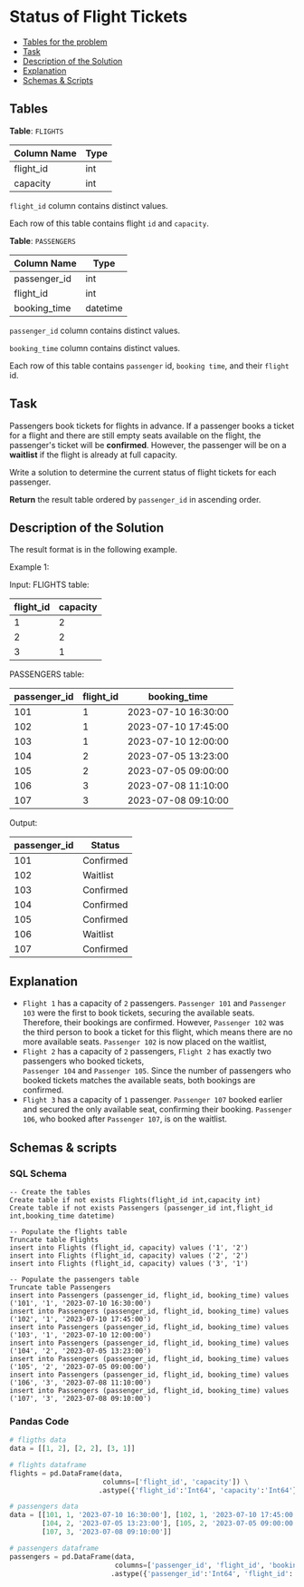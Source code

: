 # Status of Flight Tickets

- [Tables for the problem](#tables)
- [Task](#task)
- [Description of the Solution](#description-of-the-solution)
- [Explanation](#explanation)
- [Schemas & Scripts](#schemas--scripts)

## Tables 

**Table**: `FLIGHTS`

| Column Name | Type |
|-------------|------|
| flight_id   | int  |
| capacity    | int  |

`flight_id` column contains distinct values.

Each row of this table contains flight `id` and `capacity`.

**Table**: `PASSENGERS`

| Column Name  | Type     |
|--------------|----------|
| passenger_id | int      |
| flight_id    | int      |
| booking_time | datetime |

`passenger_id` column contains distinct values.

`booking_time` column contains distinct values.

Each row of this table contains `passenger` id, `booking time`, and their `flight` id.

## Task

Passengers book tickets for flights in advance. If a passenger books a ticket for a flight and 
there are still empty seats available on the flight, the passenger's ticket will be **confirmed**. 
However, the passenger will be on a **waitlist** if the flight is already at full capacity.

Write a solution to determine the current status of flight tickets for each passenger.

**Return** the result table ordered by `passenger_id` in ascending order.

## Description of the Solution ##

The result format is in the following example.

Example 1:

Input: 
FLIGHTS table:

| flight_id | capacity |
|-----------|----------|
| 1         | 2        |
| 2         | 2        |
| 3         | 1        |

PASSENGERS table:

| passenger_id | flight_id | booking_time        |
|--------------|-----------|---------------------|
| 101          | 1         | 2023-07-10 16:30:00 |
| 102          | 1         | 2023-07-10 17:45:00 |
| 103          | 1         | 2023-07-10 12:00:00 |
| 104          | 2         | 2023-07-05 13:23:00 |
| 105          | 2         | 2023-07-05 09:00:00 |
| 106          | 3         | 2023-07-08 11:10:00 |
| 107          | 3         | 2023-07-08 09:10:00 |

Output: 

| passenger_id | Status    |
|--------------|-----------|
| 101          | Confirmed | 
| 102          | Waitlist  | 
| 103          | Confirmed | 
| 104          | Confirmed | 
| 105          | Confirmed | 
| 106          | Waitlist  | 
| 107          | Confirmed |

## Explanation ##

- `Flight 1` has a capacity of `2` passengers. `Passenger 101` and `Passenger 103` were the first to book 
tickets, securing the available seats. Therefore, their bookings are confirmed. However, 
`Passenger 102` was the third person to book a ticket for this flight, which means there are no more 
available seats. `Passenger 102` is now placed on the waitlist, 
- `Flight 2` has a capacity of `2` passengers, `Flight 2` has exactly two passengers who booked tickets,  
`Passenger 104` and `Passenger 105`. Since the number of passengers who booked tickets matches the 
available seats, both bookings are confirmed.
- `Flight 3` has a capacity of `1` passenger. `Passenger 107` booked earlier and secured the only 
available seat, confirming their booking. `Passenger 106`, who booked after `Passenger 107`, is on 
the waitlist.

## Schemas & scripts

### SQL Schema

```genericsql
-- Create the tables
Create table if not exists Flights(flight_id int,capacity int)
Create table if not exists Passengers (passenger_id int,flight_id int,booking_time datetime)

-- Populate the flights table    
Truncate table Flights
insert into Flights (flight_id, capacity) values ('1', '2')
insert into Flights (flight_id, capacity) values ('2', '2')
insert into Flights (flight_id, capacity) values ('3', '1')

-- Populate the passengers table    
Truncate table Passengers
insert into Passengers (passenger_id, flight_id, booking_time) values ('101', '1', '2023-07-10 16:30:00')
insert into Passengers (passenger_id, flight_id, booking_time) values ('102', '1', '2023-07-10 17:45:00')
insert into Passengers (passenger_id, flight_id, booking_time) values ('103', '1', '2023-07-10 12:00:00')
insert into Passengers (passenger_id, flight_id, booking_time) values ('104', '2', '2023-07-05 13:23:00')
insert into Passengers (passenger_id, flight_id, booking_time) values ('105', '2', '2023-07-05 09:00:00')
insert into Passengers (passenger_id, flight_id, booking_time) values ('106', '3', '2023-07-08 11:10:00')
insert into Passengers (passenger_id, flight_id, booking_time) values ('107', '3', '2023-07-08 09:10:00')
```

### Pandas Code

```python
# fligths data
data = [[1, 2], [2, 2], [3, 1]]

# flights dataframe
flights = pd.DataFrame(data, 
                       columns=['flight_id', 'capacity']) \
                      .astype({'flight_id':'Int64', 'capacity':'Int64'})

# passengers data
data = [[101, 1, '2023-07-10 16:30:00'], [102, 1, '2023-07-10 17:45:00'], [103, 1, '2023-07-10 12:00:00'], 
        [104, 2, '2023-07-05 13:23:00'], [105, 2, '2023-07-05 09:00:00'], [106, 3, '2023-07-08 11:10:00'], 
        [107, 3, '2023-07-08 09:10:00']]

# passengers dataframe
passengers = pd.DataFrame(data, 
                          columns=['passenger_id', 'flight_id', 'booking_time']) \
                         .astype({'passenger_id':'Int64', 'flight_id':'Int64', 'booking_time':'datetime64[ns]'})
```